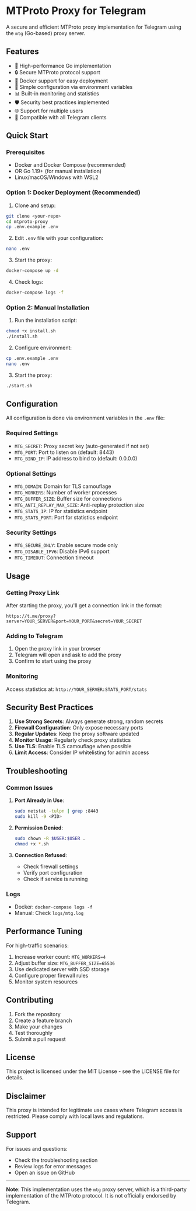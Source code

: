 # MTProto Proxy for Telegram

A secure and efficient MTProto proxy implementation for Telegram using the `mtg` (Go-based) proxy server.

## Features

- 🚀 High-performance Go implementation
- 🔒 Secure MTProto protocol support
- 🐳 Docker support for easy deployment
- 🔧 Simple configuration via environment variables
- 📊 Built-in monitoring and statistics
- 🛡️ Security best practices implemented
- 🌐 Support for multiple users
- 📱 Compatible with all Telegram clients

## Quick Start

### Prerequisites

- Docker and Docker Compose (recommended)
- OR Go 1.19+ (for manual installation)
- Linux/macOS/Windows with WSL2

### Option 1: Docker Deployment (Recommended)

1. Clone and setup:
```bash
git clone <your-repo>
cd mtproto-proxy
cp .env.example .env
```

2. Edit `.env` file with your configuration:
```bash
nano .env
```

3. Start the proxy:
```bash
docker-compose up -d
```

4. Check logs:
```bash
docker-compose logs -f
```

### Option 2: Manual Installation

1. Run the installation script:
```bash
chmod +x install.sh
./install.sh
```

2. Configure environment:
```bash
cp .env.example .env
nano .env
```

3. Start the proxy:
```bash
./start.sh
```

## Configuration

All configuration is done via environment variables in the `.env` file:

### Required Settings

- `MTG_SECRET`: Proxy secret key (auto-generated if not set)
- `MTG_PORT`: Port to listen on (default: 8443)
- `MTG_BIND_IP`: IP address to bind to (default: 0.0.0.0)

### Optional Settings

- `MTG_DOMAIN`: Domain for TLS camouflage
- `MTG_WORKERS`: Number of worker processes
- `MTG_BUFFER_SIZE`: Buffer size for connections
- `MTG_ANTI_REPLAY_MAX_SIZE`: Anti-replay protection size
- `MTG_STATS_IP`: IP for statistics endpoint
- `MTG_STATS_PORT`: Port for statistics endpoint

### Security Settings

- `MTG_SECURE_ONLY`: Enable secure mode only
- `MTG_DISABLE_IPV6`: Disable IPv6 support
- `MTG_TIMEOUT`: Connection timeout

## Usage

### Getting Proxy Link

After starting the proxy, you'll get a connection link in the format:
```
https://t.me/proxy?server=YOUR_SERVER&port=YOUR_PORT&secret=YOUR_SECRET
```

### Adding to Telegram

1. Open the proxy link in your browser
2. Telegram will open and ask to add the proxy
3. Confirm to start using the proxy

### Monitoring

Access statistics at: `http://YOUR_SERVER:STATS_PORT/stats`

## Security Best Practices

1. **Use Strong Secrets**: Always generate strong, random secrets
2. **Firewall Configuration**: Only expose necessary ports
3. **Regular Updates**: Keep the proxy software updated
4. **Monitor Usage**: Regularly check proxy statistics
5. **Use TLS**: Enable TLS camouflage when possible
6. **Limit Access**: Consider IP whitelisting for admin access

## Troubleshooting

### Common Issues

1. **Port Already in Use**:
   ```bash
   sudo netstat -tulpn | grep :8443
   sudo kill -9 <PID>
   ```

2. **Permission Denied**:
   ```bash
   sudo chown -R $USER:$USER .
   chmod +x *.sh
   ```

3. **Connection Refused**:
   - Check firewall settings
   - Verify port configuration
   - Check if service is running

### Logs

- Docker: `docker-compose logs -f`
- Manual: Check `logs/mtg.log`

## Performance Tuning

For high-traffic scenarios:

1. Increase worker count: `MTG_WORKERS=4`
2. Adjust buffer size: `MTG_BUFFER_SIZE=65536`
3. Use dedicated server with SSD storage
4. Configure proper firewall rules
5. Monitor system resources

## Contributing

1. Fork the repository
2. Create a feature branch
3. Make your changes
4. Test thoroughly
5. Submit a pull request

## License

This project is licensed under the MIT License - see the LICENSE file for details.

## Disclaimer

This proxy is intended for legitimate use cases where Telegram access is restricted. Please comply with local laws and regulations.

## Support

For issues and questions:
- Check the troubleshooting section
- Review logs for error messages
- Open an issue on GitHub

---

**Note**: This implementation uses the `mtg` proxy server, which is a third-party implementation of the MTProto protocol. It is not officially endorsed by Telegram.
